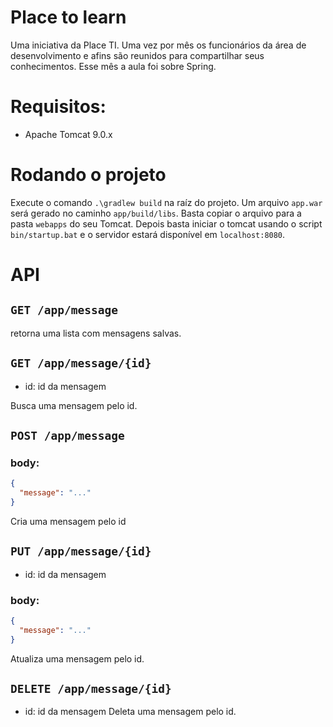 # Place to learn

Uma iniciativa da Place TI. Uma vez por mês os funcionários da área de desenvolvimento e afins são reunidos
para compartilhar seus conhecimentos. Esse mês a aula foi sobre Spring.

# Requisitos:

- Apache Tomcat 9.0.x

# Rodando o projeto

Execute o comando `.\gradlew build` na raíz do projeto. Um arquivo `app.war` será gerado no caminho
`app/build/libs`. Basta copiar o arquivo para a pasta `webapps` do seu Tomcat. Depois basta iniciar o tomcat
usando o script `bin/startup.bat` e o servidor estará disponível em `localhost:8080`.

# API

## `GET /app/message`
retorna uma lista com mensagens salvas.

## `GET /app/message/{id}`
- id: id da mensagem

Busca uma mensagem pelo id.

## `POST /app/message`

### body:
```json
{
  "message": "..." 
}
```

Cria uma mensagem pelo id

## `PUT /app/message/{id}`
- id: id da mensagem

### body:
```json
{
  "message": "..." 
}
```

Atualiza uma mensagem pelo id.

## `DELETE /app/message/{id}`
- id: id da mensagem
Deleta uma mensagem pelo id.